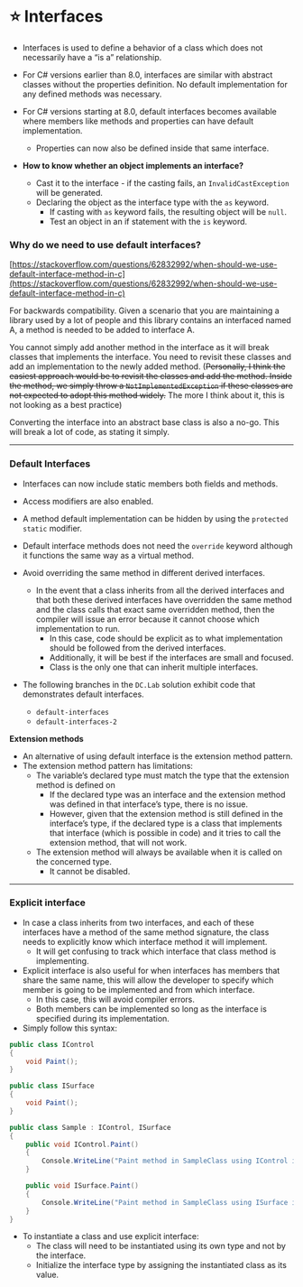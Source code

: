 # ⭐ Interfaces

- Interfaces is used to define a behavior of a class which does not necessarily have a “is a” relationship.
- For C# versions earlier than 8.0, interfaces are similar with abstract classes without the properties definition. No default implementation for any defined methods was necessary.
- For C# versions starting at 8.0, default interfaces becomes available where members like methods and properties can have default implementation.
	- Properties can now also be defined inside that same interface.

- **How to know whether an object implements an interface?**
	- Cast it to the interface - if the casting fails, an `InvalidCastException` will be generated.
	- Declaring the object as the interface type with the `as` keyword.
		- If casting with `as` keyword fails, the resulting object will be `null`.
		- Test an object in an if statement with the `is` keyword.

### Why do we need to use default interfaces?

[https://stackoverflow.com/questions/62832992/when-should-we-use-default-interface-method-in-c](https://stackoverflow.com/questions/62832992/when-should-we-use-default-interface-method-in-c)

For backwards compatibility. Given a scenario that you are maintaining a library used by a lot of people and this library contains an interfaced named A, a method is needed to be added to interface A.

You cannot simply add another method in the interface as it will break classes that implements the interface. You need to revisit these classes and add an implementation to the newly added method. (~~Personally, I think the easiest approach would be to revisit the classes and add the method. Inside the method, we simply throw a `NotImplementedException` if these classes are not expected to adopt this method widely.~~ The more I think about it, this is not looking as a best practice)

Converting the interface into an abstract base class is also a no-go. This will break a lot of code, as stating it simply.

---

### Default Interfaces

- Interfaces can now include static members both fields and methods.
- Access modifiers are also enabled.
- A method default implementation can be hidden by using the `protected static` modifier.
- Default interface methods does not need the `override` keyword although it functions the same way as a virtual method.

- Avoid overriding the same method in different derived interfaces.
    - In the event that a class inherits from all the derived interfaces and that both these derived interfaces have overridden the same method and the class calls that exact same overridden method, then the compiler will issue an error because it cannot choose which implementation to run.
        - In this case, code should be explicit as to what implementation should be followed from the derived interfaces.
        - Additionally, it will be best if the interfaces are small and focused.
        - Class is the only one that can inherit multiple interfaces.

- The following branches in the `DC.Lab` solution exhibit code that demonstrates default interfaces.
    - `default-interfaces`
    - `default-interfaces-2`

**Extension methods**

- An alternative of using default interface is the extension method pattern.
- The extension method pattern has limitations:
    - The variable’s declared type must match the type that the extension method is defined on
        - If the declared type was an interface and the extension method was defined in that interface’s type, there is no issue.
        - However, given that the extension method is still defined in the interface’s type, if the declared type is a class that implements that interface (which is possible in code) and it tries to call the extension method, that will not work.
    - The extension method will always be available when it is called on the concerned type.
        - It cannot be disabled.

---

### Explicit interface

- In case a class inherits from two interfaces, and each of these interfaces have a method of the same method signature, the class needs to explicitly know which interface method it will implement.
    - It will get confusing to track which interface that class method is implementing.
- Explicit interface is also useful for when interfaces has members that share the same name, this will allow the developer to specify which member is going to be implemented and from which interface.
    - In this case, this will avoid compiler errors.
    - Both members can be implemented so long as the interface is specified during its implementation.
- Simply follow this syntax:

```csharp
public class IControl
{
	void Paint();
}

public class ISurface
{
	void Paint();
}

public class Sample : IControl, ISurface
{
	public void IControl.Paint()
	{
		Console.WriteLine("Paint method in SampleClass using IControl interface.");
	}

	public void ISurface.Paint()
	{
		Console.WriteLine("Paint method in SampleClass using ISurface interface.");
	}
}
```

- To instantiate a class and use explicit interface:
    - The class will need to be instantiated using its own type and not by the interface.
    - Initialize the interface type by assigning the instantiated class as its value.